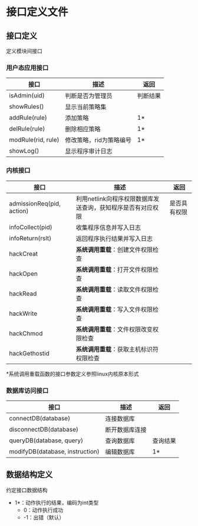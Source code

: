 # 接口定义文件

## 接口定义

定义模块间接口

### 用户态应用接口

| 接口               | 描述                    | 返回     |
| ------------------ | ----------------------- | -------- |
| isAdmin(uid)       | 判断是否为管理员        | 判断结果 |
| showRules()        | 显示当前策略集          |          |
| addRule(rule)      | 添加策略                | 1*       |
| delRule(rule)      | 删除相应策略            | 1*       |
| modRule(rid, rule) | 修改策略，rid为策略编号 | 1*       |
| showLog()          | 显示程序审计日志        |          |

### 内核接口

| 接口                      | 描述                                                        | 返回         |
| ------------------------- | ----------------------------------------------------------- | ------------ |
| admissionReq(pid, action) | 利用netlink向程序权限数据库发送查询，获知程序是否有对应权限 | 是否具有权限 |
| infoCollect(pid)          | 收集程序信息并写入日志                                      |              |
| infoReturn(rslt)          | 返回程序执行结果并写入日志                                  |              |
| hackCreat                 | **系统调用重载**：创建文件权限检查                          |              |
| hackOpen                  | **系统调用重载**：打开文件权限检查                          |              |
| hackRead                  | **系统调用重载**：读取文件权限检查                          |              |
| hackWrite                 | **系统调用重载**：写入文件权限检查                          |              |
| hackChmod                 | **系统调用重载**：文件权限改变权限检查                      |              |
| hackGethostid             | **系统调用重载**：获取主机标识符权限检查                    |              |

*系统调用重载函数的接口参数定义参照linux内核原本形式

### 数据库访问接口

| 接口                            | 描述           | 返回     |
| ------------------------------- | -------------- | -------- |
| connectDB(database)             | 连接数据库     |          |
| disconnectDB(database)          | 断开数据库连接 |          |
| queryDB(database, query)        | 查询数据库     | 查询结果 |
| modifyDB(database, instruction) | 编辑数据库     | 1*       |

## 数据结构定义

约定接口数据结构

- 1*：动作执行的结果，编码为int类型
  -  0：动作执行成功
  - -1：出错（默认）